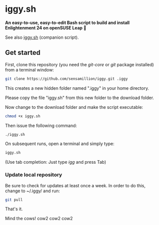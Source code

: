 # iggy.sh

**An easy-to-use, easy-to-edit Bash script to build and install Enlightenment 24 on openSUSE Leap :kiss:**

See also [iggy.sh](https://github.com/sensamillion/iggy) (companion script).

## Get started

First, clone this repository (you need the *git-core* or *git* package installed) from a terminal window:

```bash
git clone https://github.com/sensamillion/iggy.git .iggy
```

This creates a new hidden folder named ".iggy" in your home directory.

Please copy the file "iggy.sh" from this new folder to the download folder.

Now change to the download folder and make the script executable:

```bash
chmod +x iggy.sh
```

Then issue the following command:

```bash
./iggy.sh
```

On subsequent runs, open a terminal and simply type:

```bash
iggy.sh
```

(Use tab completion: Just type *igg* and press Tab)

### Update local repository

Be sure to check for updates at least once a week. In order to do this, change to ~/.iggy/ and run:

```bash
git pull
```

That's it.

Mind the cows! cow2 cow2 cow2
